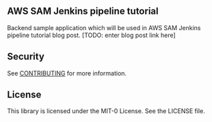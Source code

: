 ## AWS SAM Jenkins pipeline tutorial

Backend sample application which will be used in AWS SAM Jenkins pipeline tutorial blog post. [TODO: enter blog post link here]

## Security

See [CONTRIBUTING](CONTRIBUTING.md#security-issue-notifications) for more information.

## License

This library is licensed under the MIT-0 License. See the LICENSE file.

